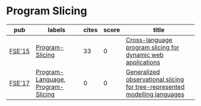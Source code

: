 # Program Slicing

|pub|labels|cites|score|title|
|---|------|-----|-----|-----|
|[FSE'15](https://dblp.org/db/conf/sigsoft/fse2015.html)|[Program-Slicing](Program-Slicing.md)|33|0|[Cross-language program slicing for dynamic web applications](https://scholar.google.com/scholar?q=Cross-language+program+slicing+for+dynamic+web+applications)|
|[FSE'17](https://dblp.org/db/conf/sigsoft/fse2017.html)|[Program-Language](Program-Language.md), [Program-Slicing](Program-Slicing.md)|0|0|[Generalized observational slicing for tree-represented modelling languages](https://scholar.google.com/scholar?q=Generalized+observational+slicing+for+tree-represented+modelling+languages)|
